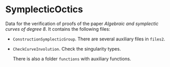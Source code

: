 # SymplecticOctics
Data for the verification of proofs of the paper *Algebraic and symplectic curves of degree 8*. It contains the following files:
- `ConstructionSymplecticGroup`. There are several auxiliary files in `files2`.
- `CheckCurveInvolution`. Check the singularity types.

  There is also a folder `functions` with auxiliary functions.
